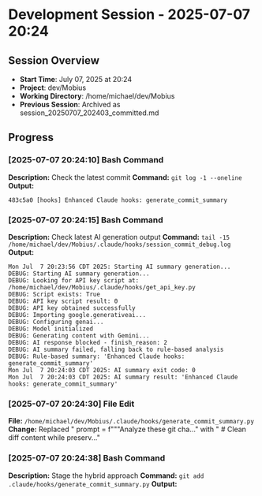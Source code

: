 # Development Session - 2025-07-07 20:24

## Session Overview
- **Start Time**: July 07, 2025 at 20:24
- **Project**: dev/Mobius  
- **Working Directory**: /home/michael/dev/Mobius
- **Previous Session**: Archived as session_20250707_202403_committed.md

## Progress

### [2025-07-07 20:24:10] Bash Command

**Description:** Check the latest commit
**Command:** `git log -1 --oneline`
**Output:**
```
483c5a0 [hooks] Enhanced Claude hooks: generate_commit_summary
```

### [2025-07-07 20:24:15] Bash Command

**Description:** Check latest AI generation output
**Command:** `tail -15 /home/michael/dev/Mobius/.claude/hooks/session_commit_debug.log`
**Output:**
```
Mon Jul  7 20:23:56 CDT 2025: Starting AI summary generation...
DEBUG: Starting AI summary generation...
DEBUG: Looking for API key script at: /home/michael/dev/Mobius/.claude/hooks/get_api_key.py
DEBUG: Script exists: True
DEBUG: API key script result: 0
DEBUG: API key obtained successfully
DEBUG: Importing google.generativeai...
DEBUG: Configuring genai...
DEBUG: Model initialized
DEBUG: Generating content with Gemini...
DEBUG: AI response blocked - finish_reason: 2
DEBUG: AI summary failed, falling back to rule-based analysis
DEBUG: Rule-based summary: 'Enhanced Claude hooks: generate_commit_summary'
Mon Jul  7 20:24:03 CDT 2025: AI summary exit code: 0
Mon Jul  7 20:24:03 CDT 2025: AI summary result: 'Enhanced Claude hooks: generate_commit_summary'
```

### [2025-07-07 20:24:30] File Edit

**File:** `/home/michael/dev/Mobius/.claude/hooks/generate_commit_summary.py`
**Change:** Replaced "                prompt = f"""Analyze these git cha..." with "                # Clean diff content while preserv..."

### [2025-07-07 20:24:38] Bash Command

**Description:** Stage the hybrid approach
**Command:** `git add .claude/hooks/generate_commit_summary.py`
**Output:**
```

```
